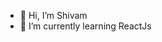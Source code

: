 - 👋 Hi, I’m Shivam
- 🌱 I’m currently learning ReactJs
<!---
shivamds4u/shivamds4u is a ✨ special ✨ repository because its `README.md` (this file) appears on your GitHub profile.
You can click the Preview link to take a look at your changes.
--->
